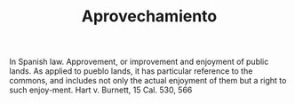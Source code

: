 ---
title: Aprovechamiento
letter: A
permalink: "/definitions/aprovechamiento.html"
body: In Spanish law. Approvement, or improvement and enjoyment of public lands. As
  applied to pueblo lands, it has particular reference to the commons, and includes
  not only the actual enjoyment of them but a right to such enjoy-ment. Hart v. Burnett,
  15 Cal. 530, 566
published_at: '2018-07-07'
layout: post
---